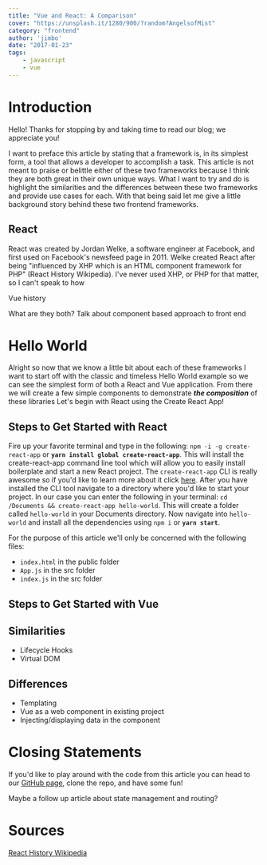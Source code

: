 ```yaml
---
title: "Vue and React: A Comparison"
cover: "https://unsplash.it/1280/900/?random?AngelsofMist"
category: "frontend"
author: 'jimbo'
date: "2017-01-23"
tags:
    - javascript
    - vue
---
```


# Introduction

Hello! Thanks for stopping by and taking time to read our blog; we appreciate you!

I want to preface this article by stating that a framework is, in its simplest form, a tool that allows a developer to accomplish a task. This article is not meant to praise or belittle either of these two frameworks because I think they are both great in their own unique ways. What I want to try and do is highlight the similarities and the differences between these two frameworks and provide use cases for each. With that being said let me give a little background story behind these two frontend frameworks.

## React

React was created by Jordan Welke, a software engineer at Facebook, and first used on Facebook's newsfeed page in 2011. Welke created React after being "influenced by XHP which is an HTML component framework for PHP" (React History Wikipedia). I've never used XHP, or PHP for that matter, so I can't speak to how

Vue history

What are they both? Talk about component based approach to front end

# Hello World

Alright so now that we know a little bit about each of these frameworks I want to start off with the classic and timeless Hello World example so we can see the simplest form of both a React and Vue application. From there we will create a few simple components to demonstrate ***the composition*** of these libraries Let's begin with React using the Create React App!

## Steps to Get Started with React

Fire up your favorite terminal and type in the following: `npm -i -g create-react-app` or **`yarn install global create-react-app`**. This will install the create-react-app command line tool which will allow you to easily install boilerplate and start a new React project. The `create-react-app` CLI is really awesome so if you'd like to learn more about it click [here](https://github.com/facebookincubator/create-react-app). After you have installed the CLI tool navigate to a directory where you'd like to start your project. In our case you can enter the following in your terminal: `cd /Documents && create-react-app hello-world`. This will create a folder called `hello-world` in your Documents directory. Now navigate into `hello-world` and install all the dependencies using `npm i` or **`yarn start`**.

For the purpose of this article we'll only be concerned with the following files:

- `index.html` in the public folder
- `App.js` in the src folder
- `index.js` in the src folder


## Steps to Get Started with Vue


## Similarities
 - Lifecycle Hooks
 - Virtual DOM

## Differences
- Templating
- Vue as a web component in existing project
- Injecting/displaying data in the component


# Closing Statements

If you'd like to play around with the code from this article you can head to our [GitHub page](https://github.com/itsatechblog), clone the repo, and have some fun!

Maybe a follow up article about state management and routing?

# Sources

[React History Wikipedia](https://en.wikipedia.org/wiki/React_(JavaScript_library)#History)